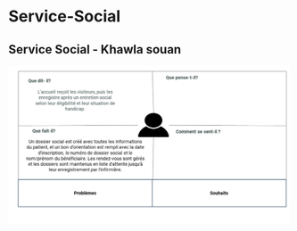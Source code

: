 # Service-Social

## Service Social - Khawla souan 
![service social Carte d'empathie](./images/carte-empathie-service-social.png)